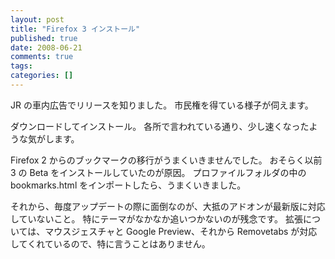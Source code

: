 ```yaml
---
layout: post
title: "Firefox 3 インストール"
published: true
date: 2008-06-21
comments: true
tags:
categories: []
---
```


JR の車内広告でリリースを知りました。
市民権を得ている様子が伺えます。

ダウンロードしてインストール。
各所で言われている通り、少し速くなったような気がします。

Firefox 2 からのブックマークの移行がうまくいきませんでした。
おそらく以前 3 の Beta をインストールしていたのが原因。
プロファイルフォルダの中の bookmarks.html をインポートしたら、うまくいきました。

それから、毎度アップデートの際に面倒なのが、大抵のアドオンが最新版に対応していないこと。
特にテーマがなかなか追いつかないのが残念です。
拡張については、マウスジェスチャと Google Preview、それから Removetabs が対応してくれているので、特に言うことはありません。
